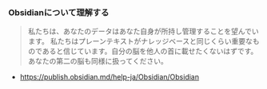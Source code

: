 ### Obsidianについて理解する
> 私たちは、あなたのデータはあなた自身が所持し管理することを望んでいます。
> 私たちはプレーンテキストがナレッジベースと同じくらい重要なものであると信じています。自分の脳を他人の首に載せたくないはずです。あなたの第二の脳も同様に扱ってください。
- https://publish.obsidian.md/help-ja/Obsidian/Obsidian
